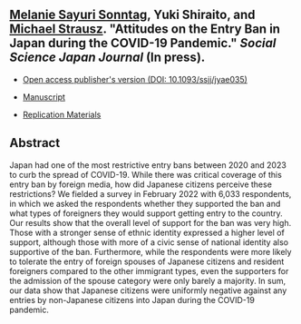 ## [Melanie Sayuri Sonntag](https://melaniedominguez.com/), Yuki Shiraito, and [Michael Strausz](https://www.michaelstrausz.com/). "Attitudes on the Entry Ban in Japan during the COVID-19 Pandemic." _Social Science Japan Journal_ (In press).

- [Open access publisher's version (DOI: 10.1093/ssjj/jyae035)](https://doi.org/10.1093/ssjj/jyae035)

- [Manuscript](../files/covid19note.pdf)

- [Replication Materials](https://doi.org/10.7910/DVN/IATHHU)

## Abstract
Japan had one of the most restrictive entry bans between 2020 and 2023 to curb the spread of COVID-19.
While there was critical coverage of this entry ban by foreign media, how did Japanese citizens perceive these restrictions?
We fielded a survey in February 2022 with 6,033 respondents, in which we asked the respondents whether they supported the ban and what types of foreigners they would support getting entry to the country.
Our results show that the overall level of support for the ban was very high.
Those with a stronger sense of ethnic identity expressed a higher level of support, although those with more of a civic sense of national identity also supportive of the ban.
Furthermore, while the respondents were more likely to tolerate the entry of foreign spouses of Japanese citizens and resident foreigners compared to the other immigrant types, even the supporters for the admission of the spouse category were only barely a majority.
In sum, our data show that Japanese citizens were uniformly negative against any entries by non-Japanese citizens into Japan during the COVID-19 pandemic.
